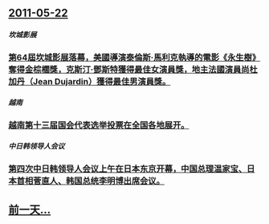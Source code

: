 ## [2011-05-22](/zh/news/2011/05/22/index.md)

##### 坎城影展
### [第64屆坎城影展落幕，美國導演泰倫斯·馬利克執導的電影《永生樹》奪得金棕櫚獎，克斯汀·鄧斯特獲得最佳女演員獎，地主法國演員尚杜加丹（Jean Dujardin）獲得最佳男演員獎。](/zh/news/2011/05/22/第64屆坎城影展落幕-美國導演泰倫斯-馬利克執導的電影-永生樹-奪得金棕櫚獎-克斯汀-鄧斯特獲得最佳女演員獎-地主法國演.md)
##### 越南
### [越南第十三届国会代表选举投票在全国各地展开。](/zh/news/2011/05/22/越南第十三届国会代表选举投票在全国各地展开.md)
##### 中日韩领导人会议
### [第四次中日韩领导人会议上午在日本东京开幕，中国总理温家宝、日本首相菅直人、韩国总统李明博出席会议。](/zh/news/2011/05/22/第四次中日韩领导人会议上午在日本东京开幕-中国总理温家宝-日本首相菅直人-韩国总统李明博出席会议.md)
## [前一天...](/zh/news/2011/05/20/index.md)

